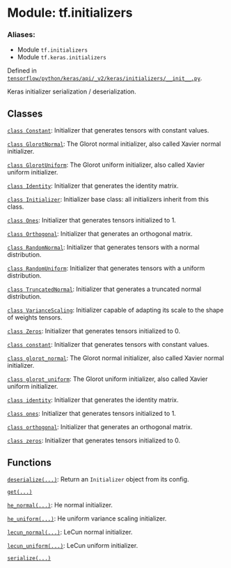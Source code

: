 <div itemscope itemtype="http://developers.google.com/ReferenceObject">
<meta itemprop="name" content="tf.initializers" />
<meta itemprop="path" content="Stable" />
</div>

# Module: tf.initializers

### Aliases:

* Module `tf.initializers`
* Module `tf.keras.initializers`



Defined in [`tensorflow/python/keras/api/_v2/keras/initializers/__init__.py`](/code/stable/tensorflow/python/keras/api/_v2/keras/initializers/__init__.py).

Keras initializer serialization / deserialization.

## Classes

[`class Constant`](../tf/constant_initializer.md): Initializer that generates tensors with constant values.

[`class GlorotNormal`](../tf/initializers/GlorotNormal.md): The Glorot normal initializer, also called Xavier normal initializer.

[`class GlorotUniform`](../tf/initializers/GlorotUniform.md): The Glorot uniform initializer, also called Xavier uniform initializer.

[`class Identity`](../tf/initializers/Identity.md): Initializer that generates the identity matrix.

[`class Initializer`](../tf/initializers/Initializer.md): Initializer base class: all initializers inherit from this class.

[`class Ones`](../tf/ones_initializer.md): Initializer that generates tensors initialized to 1.

[`class Orthogonal`](../tf/initializers/Orthogonal.md): Initializer that generates an orthogonal matrix.

[`class RandomNormal`](../tf/random_normal_initializer.md): Initializer that generates tensors with a normal distribution.

[`class RandomUniform`](../tf/random_uniform_initializer.md): Initializer that generates tensors with a uniform distribution.

[`class TruncatedNormal`](../tf/initializers/TruncatedNormal.md): Initializer that generates a truncated normal distribution.

[`class VarianceScaling`](../tf/initializers/VarianceScaling.md): Initializer capable of adapting its scale to the shape of weights tensors.

[`class Zeros`](../tf/zeros_initializer.md): Initializer that generates tensors initialized to 0.

[`class constant`](../tf/constant_initializer.md): Initializer that generates tensors with constant values.

[`class glorot_normal`](../tf/initializers/GlorotNormal.md): The Glorot normal initializer, also called Xavier normal initializer.

[`class glorot_uniform`](../tf/initializers/GlorotUniform.md): The Glorot uniform initializer, also called Xavier uniform initializer.

[`class identity`](../tf/initializers/Identity.md): Initializer that generates the identity matrix.

[`class ones`](../tf/ones_initializer.md): Initializer that generates tensors initialized to 1.

[`class orthogonal`](../tf/initializers/Orthogonal.md): Initializer that generates an orthogonal matrix.

[`class zeros`](../tf/zeros_initializer.md): Initializer that generates tensors initialized to 0.

## Functions

[`deserialize(...)`](../tf/initializers/deserialize.md): Return an `Initializer` object from its config.

[`get(...)`](../tf/initializers/get.md)

[`he_normal(...)`](../tf/initializers/he_normal.md): He normal initializer.

[`he_uniform(...)`](../tf/initializers/he_uniform.md): He uniform variance scaling initializer.

[`lecun_normal(...)`](../tf/initializers/lecun_normal.md): LeCun normal initializer.

[`lecun_uniform(...)`](../tf/initializers/lecun_uniform.md): LeCun uniform initializer.

[`serialize(...)`](../tf/initializers/serialize.md)

